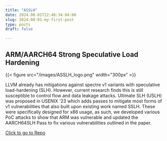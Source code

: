 ```yaml
---
title: "ASSLH"
date: 2024-08-01T22:48:34-04:00
slug: 2024-08-01-my-first-post
type: posts
draft: false

---
```



## ARM/AARCH64 Strong Speculative Load Hardening

{{< figure src="/images/ASSLH_logo.png" width="300px" >}}


LLVM already has mitigations against spectre v1 variants with speculative load-hardening (SLH). However, current research finds this is still susceptible to control flow and data leakage attacks. Ultimate SLH (USLH) was proposed in USENIX '23 which adds passes to mitigate most forms of v1 vulnerabilities that also built upon existing work named SSLH. These were specifically designed for x86 usage, as such, we developed various PoC attacks to show that ARM was vulnerable and updated the AARCH64SLH Pass to fix various vulnerabilities outlined in the paper.

[Click to go to Repo](https://github.com/mbhuUM/ArmSSLH)

